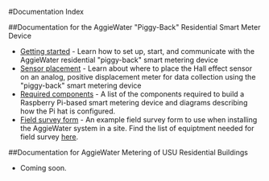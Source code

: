 #Documentation Index

##Documentation for the AggieWater "Piggy-Back" Residential Smart Meter Device

* [Getting started](gettingstarted.md) - Learn how to set up, start, and communicate with the AggieWater residential "piggy-back" smart metering device
* [Sensor placement](sensorplacement.md) - Learn about where to place the Hall effect sensor on an analog, positive displacement meter for data collection using the "piggy-back" smart metering device
* [Required components](requiredcomponents.md) - A list of the components required to build a Raspberry Pi-based smart metering device and diagrams describing how the Pi hat is configured.
* [Field survey form](AggieWaterFieldSurveyForm.pdf) - An example field survey form to use when installing the AggieWater system in a site. Find the list of equiptment needed for field survey [here](field_survey_equipment.txt).

##Documentation for AggieWater Metering of USU Residential Buildings

* Coming soon.
